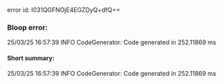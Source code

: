 error id: I031QGFNOjE4EGZDyQ+dfQ==
### Bloop error:

25/03/25 16:57:39 INFO CodeGenerator: Code generated in 252.11869 ms
#### Short summary: 

25/03/25 16:57:39 INFO CodeGenerator: Code generated in 252.11869 ms